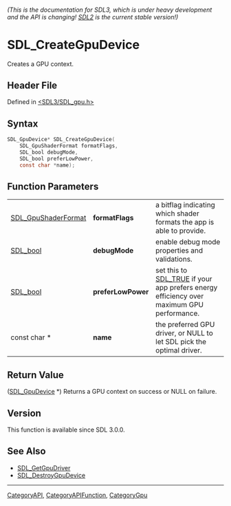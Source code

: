 ###### (This is the documentation for SDL3, which is under heavy development and the API is changing! [SDL2](https://wiki.libsdl.org/SDL2/) is the current stable version!)
# SDL_CreateGpuDevice

Creates a GPU context.

## Header File

Defined in [<SDL3/SDL_gpu.h>](https://github.com/libsdl-org/SDL/blob/main/include/SDL3/SDL_gpu.h)

## Syntax

```c
SDL_GpuDevice* SDL_CreateGpuDevice(
    SDL_GpuShaderFormat formatFlags,
    SDL_bool debugMode,
    SDL_bool preferLowPower,
    const char *name);
```

## Function Parameters

|                                            |                    |                                                                                                      |
| ------------------------------------------ | ------------------ | ---------------------------------------------------------------------------------------------------- |
| [SDL_GpuShaderFormat](SDL_GpuShaderFormat) | **formatFlags**    | a bitflag indicating which shader formats the app is able to provide.                                |
| [SDL_bool](SDL_bool)                       | **debugMode**      | enable debug mode properties and validations.                                                        |
| [SDL_bool](SDL_bool)                       | **preferLowPower** | set this to [SDL_TRUE](SDL_TRUE) if your app prefers energy efficiency over maximum GPU performance. |
| const char *                               | **name**           | the preferred GPU driver, or NULL to let SDL pick the optimal driver.                                |

## Return Value

([SDL_GpuDevice](SDL_GpuDevice) *) Returns a GPU context on success or NULL
on failure.

## Version

This function is available since SDL 3.0.0.

## See Also

- [SDL_GetGpuDriver](SDL_GetGpuDriver)
- [SDL_DestroyGpuDevice](SDL_DestroyGpuDevice)

----
[CategoryAPI](CategoryAPI), [CategoryAPIFunction](CategoryAPIFunction), [CategoryGpu](CategoryGpu)

